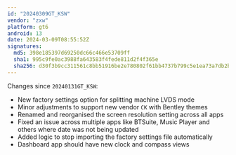```yaml
---
id: "20240309GT_KSW"
vendor: "zxw"
platform: gt6
android: 13
date: 2024-03-09T08:55:52Z
signatures:
  md5: 398e185397d69250dc66c466e53709ff
  sha1: 995c9fe0ac3988fa643583f4fede811d2f4f365e
  sha256: d30f3b9cc311561c8bb51916be2e780802f61bb4737b799c5e1ea73a7db2b817
---
```

Changes since `20240131GT_KSW`:
- New factory settings option for splitting machine LVDS mode
- Minor adjustments to support new vendor `CK` with Bentley themes
- Renamed and reorganised the screen resolution setting across all apps
- Fixed an issue across multiple apps like BTSuite, Music Player and others where date was not being updated
- Added logic to stop importing the factory settings file automatically
- Dashboard app should have new clock and compass views